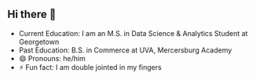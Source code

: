 ## Hi there 👋


- Current Education: I am an M.S. in Data Science & Analytics Student at Georgetown
- Past Education: B.S. in Commerce at UVA, Mercersburg Academy
- 😄 Pronouns: he/him
- ⚡ Fun fact: I am double jointed in my fingers

<!--
**hungtran10/hungtran10** is a ✨ _special_ ✨ repository because its `README.md` (this file) appears on your GitHub profile.

Here are some ideas to get you started:


-->
